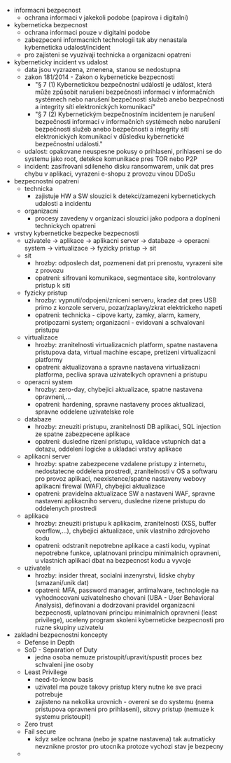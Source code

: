 - informacni bezpecnost
	- ochrana informaci v jakekoli podobe (papirova i digitalni)
- kyberneticka bezpecnost
	- ochrana informaci pouze v digitalni podobe
	- zabezpeceni informacnich technologii tak aby nenastala kyberneticka udalost/incident
	- pro zajisteni se vyuzivaji technicka a organizacni opatreni
- kyberneticky incident vs udalost
	- data jsou vyzrazena, zmenena, stanou se nedostupna
	- zakon 181/2014 - Zakon o kyberneticke bezpecnosti
		- "§ 7 (1) Kybernetickou bezpečnostní událostí je událost, která může způsobit narušení bezpečnosti informací v informačních systémech nebo narušení bezpečnosti služeb anebo bezpečnosti a integrity sítí elektronických komunikací"
		- "§ 7 (2) Kybernetickým bezpečnostním incidentem je narušení bezpečnosti informací v informačních systémech nebo narušení bezpečnosti služeb anebo bezpečnosti a integrity sítí elektronických komunikací v důsledku kybernetické bezpečnostní události."
	- udalost: opakovane neuspesne pokusy o prihlaseni, prihlaseni se do systemu jako root, detekce komunikace pres TOR nebo P2P
	- incident: zasifrovani sdileneho disku ransomwarem, unik dat pres chybu v aplikaci, vyrazeni e-shopu z provozu vinou DDoSu
- bezpecnostni opatreni
	- technicka
		- zajistuje HW a SW slouzici k detekci/zamezeni kybernetickych udalosti a incidentu
	- organizacni
		- procesy zavedeny v organizaci slouzici jako podpora a doplneni technickych opatreni
- vrstvy kyberneticke bezpecke bezpecnosti
	- uzivatele -> aplikace -> aplikacni server -> databaze -> operacni system -> virtualizace -> fyzicky pristup -> sit
	- sit
		- hrozby: odposlech dat, pozmeneni dat pri prenostu, vyrazeni site z provozu
		- opatreni: sifrovani komunikace, segmentace site, kontrolovany pristup k siti
	- fyzicky pristup
		- hrozby: vypnuti/odpojeni/zniceni serveru, kradez dat pres USB primo z konzole serveru, pozar/zaplavy/zkrat elektrickeho napeti
		- opatreni: technicka - cipove karty, zamky, alarm, kamery, protipozarni system; organizacni - evidovani a schvalovani pristupu
	- virtualizace
		- hrozby: zranitelnosti virtualizacnich platform, spatne nastavena pristupova data, virtual machine escape, pretizeni virtualizacni platformy
		- opatreni: aktualizovana a spravne nastavena virtualizacni platforma, pecliva sprava uzivatelkych opravneni a pristupu
	- operacni system
		- hrozby: zero-day, chybejici aktualizace, spatne nastavena opravneni,...
		- opatreni: hardening, spravne nastaveny proces aktualizaci, spravne oddelene uzivatelske role
	- databaze
		- hrozby: zneuziti pristupu, zranitelnosti DB aplikaci, SQL injection ze spatne zabezpecene aplikace
		- opatreni: dusledne rizeni pristupu, validace vstupnich dat a dotazu, oddeleni logicke a ukladaci vrstvy aplikace
	- aplikacni server
		- hrozby: spatne zabezpecene vzdalene pristupy z internetu, nedostatecne oddelena prostredi, zranitelnosti v OS a softwaru pro provoz aplikaci, neexistence/spatne nastaveny webovy aplikacni firewal (WAF), chybejici aktualizace
		- opatreni: pravidelna aktualizace SW a nastaveni WAF, spravne nastaveni aplikacniho serveru, dusledne rizene pristupu do oddelenych prostredi
	- aplikace
		- hrozby: zneuziti pristupu k aplikacim, zranitelnosti (XSS, buffer overflow,...), chybejici aktualizace, unik vlastniho zdrojoveho kodu
		- opatreni: odstranit nepotrebne aplikace a casti kodu, vypinat nepotrebne funkce, uplatnovani principu minimalnich opravneni, u vlastnich aplikaci dbat na bezpecnost kodu a vyvoje
	- uzivatele
		- hrozby: insider threat, socialni inzenyrstvi, lidske chyby (smazani/unik dat)
		- opatreni: MFA, password manager, antimalware, technologie na vyhodnocovani uzivatelnesho chovani (UBA - User Behavioral Analysis), definovani a dodrzovani pravidel organizacni bezpecnosti, uplatnovani principu minimalnich opravneni (least privilege), uceleny program skoleni kyberneticke bezpecnosti pro ruzne skupiny uzivatelu
- zakladni bezpecnostni koncepty
	- Defense in Depth
	- SoD - Separation of Duty
		- jedna osoba nemuze pristoupit/upravit/spustit proces bez schvaleni jine osoby
	- Least Privilege
		- need-to-know basis
		- uzivatel ma pouze takovy pristup ktery nutne ke sve praci potrebuje
		- zajisteno na nekolika urovnich - overeni se do systemu (nema pristupova opravneni pro prihlaseni), sitovy pristup (nemuze k systemu pristoupit)
	- Zero trust
	- Fail secure
		- kdyz selze ochrana (nebo je spatne nastavena) tak autmaticky nevznikne prostor pro utocnika protoze vychozi stav je bezpecny
	- 
